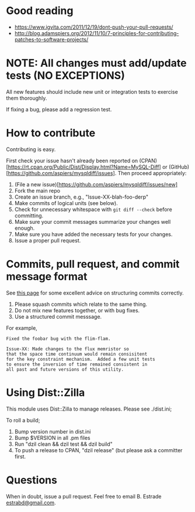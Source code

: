 # Good reading

- https://www.igvita.com/2011/12/19/dont-push-your-pull-requests/
- http://blog.adamspiers.org/2012/11/10/7-principles-for-contributing-patches-to-software-projects/

# NOTE: All changes must add/update tests (NO EXCEPTIONS)

All new features should include new unit or integration tests to exercise them thoroughly.

If fixing a bug, please add a regression test.

# How to contribute

Contributing is easy.

First check your issue hasn't already been reported on
(CPAN)[https://rt.cpan.org/Public/Dist/Display.html?Name=MySQL-Diff]
or (GitHub)[https://github.com/aspiers/mysqldiff/issues].  Then
proceed appropriately:

1. (File a new issue)[https://github.com/aspiers/mysqldiff/issues/new]
2. Fork the main repo
3. Create an issue branch, e.g., "Issue-XX-blah-foo-derp"
4. Make commits of logical units (see below).
5. Check for unnecessary whitespace with `git diff --check` before committing.
6. Make sure your commit messages summarize your changes well enough.
7. Make sure you have added the necessary tests for your changes.
8. Issue a proper pull request.

# Commits, pull request, and commit message format

See [this page](https://wiki.openstack.org/wiki/GitCommitMessages#Structural_split_of_changes)
for some excellent advice on structuring commits correctly.

1. Please squash commits which relate to the same thing.
2. Do not mix new features together, or with bug fixes.
3. Use a structured commit messsage.

For example,

    Fixed the foobar bug with the flim-flam.

    Issue-XX: Made changes to the flux memristor so
    that the space time continuum would remain consisitent
    for the key constraint mechanism.  Added a few unit tests
    to ensure the inversion of time remained consistent in
    all past and future versions of this utility.

# Using Dist::Zilla

This module uses Dist::Zilla to manage releases. Please see ./dist.ini;

To roll a build;

1. Bump version number in dist.ini
2. Bump $VERSION in all .pm files
3. Run "dzil clean && dzil test && dzil build"
4. To push a release to CPAN, "dzil release" (but please ask a committer first. 

# Questions

When in doubt, issue a pull request. Feel free to email B. Estrade <estrabd@gmail.com>.
